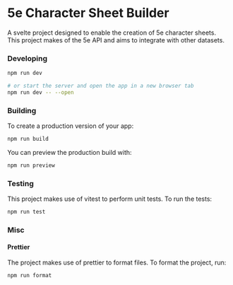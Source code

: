 # 5e Character Sheet Builder

A svelte project designed to enable the creation of 5e character sheets. This project makes of the 5e API and aims to integrate with other datasets.

### Developing

```bash
npm run dev

# or start the server and open the app in a new browser tab
npm run dev -- --open
```

### Building

To create a production version of your app:

```bash
npm run build
```

You can preview the production build with:

```bash
npm run preview
```

### Testing

This project makes use of vitest to perform unit tests. To run the tests:

```bash
npm run test
```

### Misc

#### Prettier

The project makes use of prettier to format files. To format the project, run:

```bash
npm run format
```
